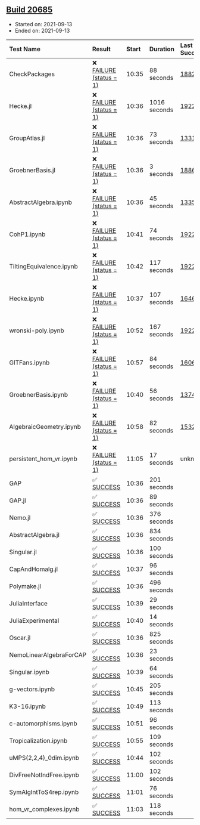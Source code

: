 ## [Build 20685](https://oscarci.mathematik.uni-kl.de/job/oscar/20685/)

* Started on: 2021-09-13
* Ended on: 2021-09-13

| Test Name    | Result | Start | Duration | Last Success | First Failure |
|:-------------|:-------|:------|:---------|:-------------|:--------------|
| CheckPackages | ❌ [FAILURE (status = 1)](https://oscarci.mathematik.uni-kl.de/job/oscar/20685/artifact/logs/build-20685/CheckPackages.log) | 10:35 | 88 seconds | [18822](https://oscarci.mathematik.uni-kl.de/job/oscar/18822/) | [18823](https://oscarci.mathematik.uni-kl.de/job/oscar/18823/) |
| Hecke.jl | ❌ [FAILURE (status = 1)](https://oscarci.mathematik.uni-kl.de/job/oscar/20685/artifact/logs/build-20685/Hecke.jl.log) | 10:36 | 1016 seconds | [19222](https://oscarci.mathematik.uni-kl.de/job/oscar/19222/) | [20152](https://oscarci.mathematik.uni-kl.de/job/oscar/20152/) |
| GroupAtlas.jl | ❌ [FAILURE (status = 1)](https://oscarci.mathematik.uni-kl.de/job/oscar/20685/artifact/logs/build-20685/GroupAtlas.jl.log) | 10:36 | 73 seconds | [13311](https://oscarci.mathematik.uni-kl.de/job/oscar/13311/) | [13312](https://oscarci.mathematik.uni-kl.de/job/oscar/13312/) |
| GroebnerBasis.jl | ❌ [FAILURE (status = 1)](https://oscarci.mathematik.uni-kl.de/job/oscar/20685/artifact/logs/build-20685/GroebnerBasis.jl.log) | 10:36 | 3 seconds | [18864](https://oscarci.mathematik.uni-kl.de/job/oscar/18864/) | [18865](https://oscarci.mathematik.uni-kl.de/job/oscar/18865/) |
| AbstractAlgebra.ipynb | ❌ [FAILURE (status = 1)](https://oscarci.mathematik.uni-kl.de/job/oscar/20685/artifact/logs/build-20685/AbstractAlgebra.ipynb.log) | 10:36 | 45 seconds | [13355](https://oscarci.mathematik.uni-kl.de/job/oscar/13355/) | [13356](https://oscarci.mathematik.uni-kl.de/job/oscar/13356/) |
| CohP1.ipynb | ❌ [FAILURE (status = 1)](https://oscarci.mathematik.uni-kl.de/job/oscar/20685/artifact/logs/build-20685/CohP1.ipynb.log) | 10:41 | 74 seconds | [19222](https://oscarci.mathematik.uni-kl.de/job/oscar/19222/) | [20152](https://oscarci.mathematik.uni-kl.de/job/oscar/20152/) |
| TiltingEquivalence.ipynb | ❌ [FAILURE (status = 1)](https://oscarci.mathematik.uni-kl.de/job/oscar/20685/artifact/logs/build-20685/TiltingEquivalence.ipynb.log) | 10:42 | 117 seconds | [19222](https://oscarci.mathematik.uni-kl.de/job/oscar/19222/) | [20152](https://oscarci.mathematik.uni-kl.de/job/oscar/20152/) |
| Hecke.ipynb | ❌ [FAILURE (status = 1)](https://oscarci.mathematik.uni-kl.de/job/oscar/20685/artifact/logs/build-20685/Hecke.ipynb.log) | 10:37 | 107 seconds | [16463](https://oscarci.mathematik.uni-kl.de/job/oscar/16463/) | [16464](https://oscarci.mathematik.uni-kl.de/job/oscar/16464/) |
| wronski-poly.ipynb | ❌ [FAILURE (status = 1)](https://oscarci.mathematik.uni-kl.de/job/oscar/20685/artifact/logs/build-20685/wronski-poly.ipynb.log) | 10:52 | 167 seconds | [19222](https://oscarci.mathematik.uni-kl.de/job/oscar/19222/) | [20152](https://oscarci.mathematik.uni-kl.de/job/oscar/20152/) |
| GITFans.ipynb | ❌ [FAILURE (status = 1)](https://oscarci.mathematik.uni-kl.de/job/oscar/20685/artifact/logs/build-20685/GITFans.ipynb.log) | 10:57 | 84 seconds | [16068](https://oscarci.mathematik.uni-kl.de/job/oscar/16068/) | [16069](https://oscarci.mathematik.uni-kl.de/job/oscar/16069/) |
| GroebnerBasis.ipynb | ❌ [FAILURE (status = 1)](https://oscarci.mathematik.uni-kl.de/job/oscar/20685/artifact/logs/build-20685/GroebnerBasis.ipynb.log) | 10:40 | 56 seconds | [13748](https://oscarci.mathematik.uni-kl.de/job/oscar/13748/) | [13749](https://oscarci.mathematik.uni-kl.de/job/oscar/13749/) |
| AlgebraicGeometry.ipynb | ❌ [FAILURE (status = 1)](https://oscarci.mathematik.uni-kl.de/job/oscar/20685/artifact/logs/build-20685/AlgebraicGeometry.ipynb.log) | 10:58 | 82 seconds | [15322](https://oscarci.mathematik.uni-kl.de/job/oscar/15322/) | [15323](https://oscarci.mathematik.uni-kl.de/job/oscar/15323/) |
| persistent_hom_vr.ipynb | ❌ [FAILURE (status = 1)](https://oscarci.mathematik.uni-kl.de/job/oscar/20685/artifact/logs/build-20685/persistent_hom_vr.ipynb.log) | 11:05 | 17 seconds | unknown | unknown |
| GAP | ✅ [SUCCESS](https://oscarci.mathematik.uni-kl.de/job/oscar/20685/artifact/logs/build-20685/GAP.log) | 10:36 | 201 seconds |  |  |
| GAP.jl | ✅ [SUCCESS](https://oscarci.mathematik.uni-kl.de/job/oscar/20685/artifact/logs/build-20685/GAP.jl.log) | 10:36 | 89 seconds |  |  |
| Nemo.jl | ✅ [SUCCESS](https://oscarci.mathematik.uni-kl.de/job/oscar/20685/artifact/logs/build-20685/Nemo.jl.log) | 10:36 | 376 seconds |  |  |
| AbstractAlgebra.jl | ✅ [SUCCESS](https://oscarci.mathematik.uni-kl.de/job/oscar/20685/artifact/logs/build-20685/AbstractAlgebra.jl.log) | 10:36 | 834 seconds |  |  |
| Singular.jl | ✅ [SUCCESS](https://oscarci.mathematik.uni-kl.de/job/oscar/20685/artifact/logs/build-20685/Singular.jl.log) | 10:36 | 100 seconds |  |  |
| CapAndHomalg.jl | ✅ [SUCCESS](https://oscarci.mathematik.uni-kl.de/job/oscar/20685/artifact/logs/build-20685/CapAndHomalg.jl.log) | 10:37 | 96 seconds |  |  |
| Polymake.jl | ✅ [SUCCESS](https://oscarci.mathematik.uni-kl.de/job/oscar/20685/artifact/logs/build-20685/Polymake.jl.log) | 10:36 | 496 seconds |  |  |
| JuliaInterface | ✅ [SUCCESS](https://oscarci.mathematik.uni-kl.de/job/oscar/20685/artifact/logs/build-20685/JuliaInterface.log) | 10:39 | 29 seconds |  |  |
| JuliaExperimental | ✅ [SUCCESS](https://oscarci.mathematik.uni-kl.de/job/oscar/20685/artifact/logs/build-20685/JuliaExperimental.log) | 10:40 | 14 seconds |  |  |
| Oscar.jl | ✅ [SUCCESS](https://oscarci.mathematik.uni-kl.de/job/oscar/20685/artifact/logs/build-20685/Oscar.jl.log) | 10:36 | 825 seconds |  |  |
| NemoLinearAlgebraForCAP | ✅ [SUCCESS](https://oscarci.mathematik.uni-kl.de/job/oscar/20685/artifact/logs/build-20685/NemoLinearAlgebraForCAP.log) | 10:36 | 23 seconds |  |  |
| Singular.ipynb | ✅ [SUCCESS](https://oscarci.mathematik.uni-kl.de/job/oscar/20685/artifact/logs/build-20685/Singular.ipynb.log) | 10:39 | 64 seconds |  |  |
| g-vectors.ipynb | ✅ [SUCCESS](https://oscarci.mathematik.uni-kl.de/job/oscar/20685/artifact/logs/build-20685/g-vectors.ipynb.log) | 10:45 | 205 seconds |  |  |
| K3-16.ipynb | ✅ [SUCCESS](https://oscarci.mathematik.uni-kl.de/job/oscar/20685/artifact/logs/build-20685/K3-16.ipynb.log) | 10:49 | 113 seconds |  |  |
| c-automorphisms.ipynb | ✅ [SUCCESS](https://oscarci.mathematik.uni-kl.de/job/oscar/20685/artifact/logs/build-20685/c-automorphisms.ipynb.log) | 10:51 | 96 seconds |  |  |
| Tropicalization.ipynb | ✅ [SUCCESS](https://oscarci.mathematik.uni-kl.de/job/oscar/20685/artifact/logs/build-20685/Tropicalization.ipynb.log) | 10:55 | 109 seconds |  |  |
| uMPS(2,2,4)_0dim.ipynb | ✅ [SUCCESS](https://oscarci.mathematik.uni-kl.de/job/oscar/20685/artifact/logs/build-20685/uMPS-2-2-4-_0dim.ipynb.log) | 10:44 | 102 seconds |  |  |
| DivFreeNotIndFree.ipynb | ✅ [SUCCESS](https://oscarci.mathematik.uni-kl.de/job/oscar/20685/artifact/logs/build-20685/DivFreeNotIndFree.ipynb.log) | 11:00 | 102 seconds |  |  |
| SymAlgIntToS4rep.ipynb | ✅ [SUCCESS](https://oscarci.mathematik.uni-kl.de/job/oscar/20685/artifact/logs/build-20685/SymAlgIntToS4rep.ipynb.log) | 11:01 | 76 seconds |  |  |
| hom_vr_complexes.ipynb | ✅ [SUCCESS](https://oscarci.mathematik.uni-kl.de/job/oscar/20685/artifact/logs/build-20685/hom_vr_complexes.ipynb.log) | 11:03 | 118 seconds |  |  |
